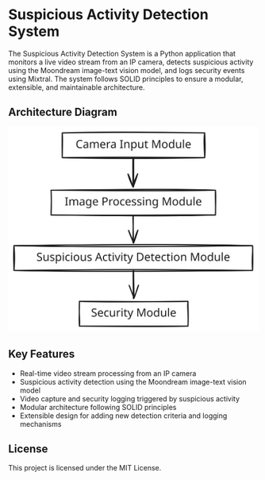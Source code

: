 # Suspicious Activity Detection System

The Suspicious Activity Detection System is a Python application that monitors a live video stream from an IP camera, detects suspicious activity using the Moondream image-text vision model, and logs security events using Mixtral. The system follows SOLID principles to ensure a modular, extensible, and maintainable architecture.

## Architecture Diagram

[architecture-diagram]: ./docs/architecture-diagram.svg

![Architecture Diagram][architecture-diagram]

## Key Features

- Real-time video stream processing from an IP camera
- Suspicious activity detection using the Moondream image-text vision model
- Video capture and security logging triggered by suspicious activity
- Modular architecture following SOLID principles
- Extensible design for adding new detection criteria and logging mechanisms

## License
This project is licensed under the MIT License.